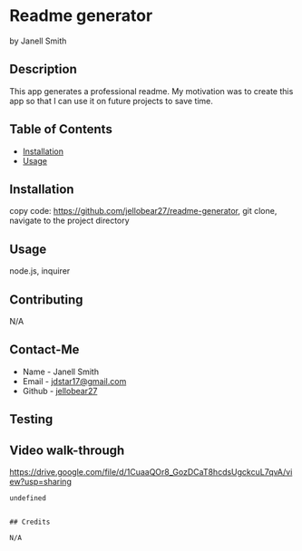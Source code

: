 # Readme generator
  by Janell Smith
  

## Description

This app generates a professional readme. My motivation was to create this app so that I can use it on future projects to save time.

## Table of Contents

- [Installation](#installation)
- [Usage](#usage)


## Installation

copy code: https://github.com/jellobear27/readme-generator, git clone, navigate to the project directory

## Usage

node.js, inquirer

## Contributing

N/A

## Contact-Me
* Name - Janell Smith
* Email - jdstar17@gmail.com
* Github - [jellobear27](https:github.com/jellobear27/)

## Testing

## Video walk-through

https://drive.google.com/file/d/1CuaaQOr8_GozDCaT8hcdsUgckcuL7qvA/view?usp=sharing

```
undefined


## Credits

N/A


